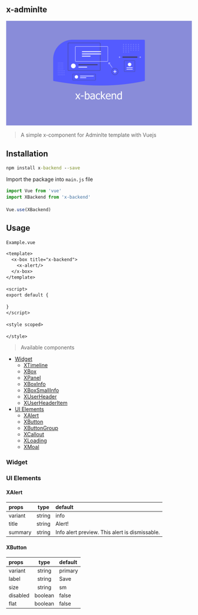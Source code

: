 x-adminlte
----------
![Alt](./src/assets/img/x-backend.png)
> A simple x-component for Adminlte template with Vuejs

## Installation

```cmd
npm install x-backend --save
```

Import the package into `main.js` file
```js
import Vue from 'vue'
import XBackend from 'x-backend'

Vue.use(XBackend)
```

## Usage

`Example.vue`
```vue
<template>
  <x-box title="x-backend">
    <x-alert/>
  </x-box>
</template>

<script>
export default {
  
}
</script>

<style scoped>

</style>
```

> Available components

- [Widget](#Widget)
  - [XTimeline](#XTimeline)
  - [XBox](#XBox)
  - [XPanel](#XPanel)
  - [XBoxInfo](#XBoxInfo)
  - [XBoxSmallInfo](#XBoxSmallInfo)
  - [XUserHeader](#XUserHeader)
  - [XUserHeaderItem](#XUserHeaderItem)
- [UI Elements](#ui-elements)
  - [XAlert](#XAlert)
  - [XButton](#XButton)
  - [XButtonGroup](#XButtonGroup)
  - [XCallout](#XCallout)
  - [XLoading](#XLoading)
  - [XMoal](#XMoal)
  
### Widget

### UI Elements
#### XAlert

| props        | type           | default  |
| :------------- |:-------------:| :-----|
| variant      | string | info |
| title      | string      |   Alert! |
| summary | string      |    Info alert preview. This alert is dismissable. |

#### XButton

| props        | type           | default  |
| :------------- |:-------------:| :-----|
| variant      | string | primary |
| label      | string      |   Save |
| size | string      |    sm |
| disabled | boolean      |    false |
| flat | boolean      |    false |
